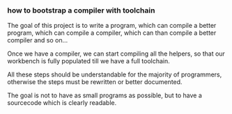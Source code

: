 ### how to bootstrap a compiler with toolchain

The goal of this project is to write a program, which can
compile a better program, which can compile a compiler,
which can than compile a better compiler and so on...

Once we have a compiler, we can start compiling all the
helpers, so that our workbench is fully populated till
we have a full toolchain.

All these steps should be understandable for the majority
of programmers, otherwise the steps must be rewritten or
better documented.

The goal is not to have as small programs as possible, but
to have a sourcecode which is clearly readable.

